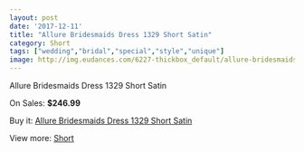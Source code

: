 ```yaml
---
layout: post
date: '2017-12-11'
title: "Allure Bridesmaids Dress 1329 Short Satin"
category: Short
tags: ["wedding","bridal","special","style","unique"]
image: http://img.eudances.com/6227-thickbox_default/allure-bridesmaids-dress-1329-short-satin.jpg
---
```

Allure Bridesmaids Dress 1329 Short Satin

On Sales: **$246.99**
<a href="https://www.eudances.com/en/short/2238-allure-bridesmaids-dress-1329-short-satin.html"><amp-img layout="responsive" width="600" height="600" src="//img.eudances.com/6227-thickbox_default/allure-bridesmaids-dress-1329-short-satin.jpg" alt="Allure Bridesmaids Dress 1329 Short Satin 0" /></a>
<a href="https://www.eudances.com/en/short/2238-allure-bridesmaids-dress-1329-short-satin.html"><amp-img layout="responsive" width="600" height="600" src="//img.eudances.com/6228-thickbox_default/allure-bridesmaids-dress-1329-short-satin.jpg" alt="Allure Bridesmaids Dress 1329 Short Satin 1" /></a>

Buy it: [Allure Bridesmaids Dress 1329 Short Satin](https://www.eudances.com/en/short/2238-allure-bridesmaids-dress-1329-short-satin.html "Allure Bridesmaids Dress 1329 Short Satin")

View more: [Short](https://www.eudances.com/en/25-short "Short")
